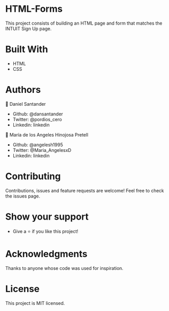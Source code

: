 # HTML-Forms
This project consists of building an HTML page and form that matches the INTUIT Sign Up page.

# Built With
- HTML
- CSS


# Authors
👤 Daniel Santander

- Github: @dansantander
- Twitter: @pordios_cero
- Linkedin: linkedin


👤 María de los Angeles Hinojosa Pretell

- Github: @angelesh1995
- Twitter: @Maria_AngelesxD
- Linkedin: linkedin

# Contributing
Contributions, issues and feature requests are welcome!
Feel free to check the issues page.

# Show your support
- Give a ⭐️ if you like this project!


# Acknowledgments
Thanks to anyone whose code was used for inspiration.


# License
This project is MIT licensed.